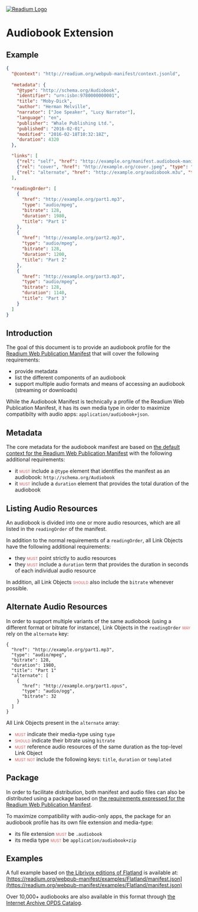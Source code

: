 [![Readium Logo](https://readium.org/assets/logos/readium-logo.png)](https://readium.org)

<style>
.rfc {
    color: #d55;
    font-variant: small-caps;
    font-style: normal;
}
</style>

# Audiobook Extension

## Example

```json
{
  "@context": "http://readium.org/webpub-manifest/context.jsonld",
  
  "metadata": {
    "@type": "http://schema.org/Audiobook",
    "identifier": "urn:isbn:9780000000001",
    "title": "Moby-Dick",
    "author": "Herman Melville",
    "narrator": ["Joe Speaker", "Lucy Narrator"],
    "language": "en",
    "publisher": "Whale Publishing Ltd.",
    "published": "2016-02-01",
    "modified": "2016-02-18T10:32:18Z",
    "duration": 4320
  },

  "links": [
    {"rel": "self", "href": "http://example.org/manifest.audiobook-manifest", "type": "application/audiobook+json"},
    {"rel": "cover", "href": "http://example.org/cover.jpeg", "type": "image/jpeg", "height": 300, "width": 300},
    {"rel": "alternate", "href": "http://example.org/audiobook.m3u", "type": "audio/mpegurl", "bitrate": 64}
  ],

  "readingOrder": [
    {
      "href": "http://example.org/part1.mp3", 
      "type": "audio/mpeg", 
      "bitrate": 128, 
      "duration": 1980, 
      "title": "Part 1"
    }, 
    {
      "href": "http://example.org/part2.mp3", 
      "type": "audio/mpeg", 
      "bitrate": 128, 
      "duration": 1200, 
      "title": "Part 2"
    }, 
    {
      "href": "http://example.org/part3.mp3", 
      "type": "audio/mpeg", 
      "bitrate": 128, 
      "duration": 1140, 
      "title": "Part 3"
    }
  ]
}
```


## Introduction

The goal of this document is to provide an audiobook profile for the [Readium Web Publication Manifest](https://readium.org/webpub-manifest) that will cover the following requirements:

- provide metadata
- list the different components of an audiobook
- support multiple audio formats and means of accessing an audiobook (streaming or downloads)

While the Audiobook Manifest is technically a profile of the Readium Web Publication Manifest, it has its own media type in order to maximize compatibilty with audio apps: `application/audiobook+json`.

## Metadata

The core metadata for the audiobook manifest are based on [the default context for the Readium Web Publication Manifest](https://github.com/readium/webpub-manifest/tree/master/contexts/default) with the following additional requirements:

- it <span class="rfc">must</span> include a `@type` element that identifies the manifest as an audiobook: `http://schema.org/Audiobook`
- it <span class="rfc">must</span> include a `duration` element that provides the total duration of the audiobook


## Listing Audio Resources

An audiobook is divided into one or more audio resources, which are all listed in the `readingOrder` of the manifest.

In addition to the normal requirements of a `readingOrder`, all Link Objects have the following additional requirements:
 
 - they <span class="rfc">must</span> point strictly to audio resources
 - they <span class="rfc">must</span> include a `duration` term that provides the duration in seconds of each individual audio resource

In addition, all Link Objects <span class="rfc">should</span> also include the `bitrate` whenever possible.

## Alternate Audio Resources

In order to support multiple variants of the same audiobook (using a different format or bitrate for instance), Link Objects in the `readingOrder` <span class="rfc">may</span> rely on the `alternate` key:

```
{
  "href": "http://example.org/part1.mp3", 
  "type": "audio/mpeg", 
  "bitrate": 128, 
  "duration": 1980, 
  "title": "Part 1"
  "alternate": [
    {
      "href": "http://example.org/part1.opus", 
      "type": "audio/ogg", 
      "bitrate": 32
    }
  ]
}
```

All Link Objects present in the `alternate` array:

- <span class="rfc">must</span> indicate their media-type using `type`
- <span class="rfc">should</span> indicate their bitrate using `bitrate`
- <span class="rfc">must</span> reference audio resources of the same duration as the top-level Link Object
- <span class="rfc">must not</span> include the following keys: `title`, `duration` or `templated`

## Package

In order to facilitate distribution, both manifest and audio files can also be distributed using a package based on [the requirements expressed for the Readium Web Publication Manifest](https://readium.org/webpub-manifest#package).

To maximize compatibility with audio-only apps, the package for an audiobook profile has its own file extension and media-type:

- its file extension <span class="rfc">must</span> be `.audiobook`
- its media type <span class="rfc">must</span> be `application/audiobook+zip`

## Examples

A full example based on [the Librivox editions of Flatland](https://librivox.org/flatland-a-romance-of-many-dimensions-by-edwin-abbott-abbott/) is available at: [https://readium.org/webpub-manifest/examples/Flatland/manifest.json](https://readium.org/webpub-manifest/examples/Flatland/manifest.json)

Over 10,000+ audiobooks are also available in this format through [the Internet Archive OPDS Catalog](https://bookserver.archive.org/).

